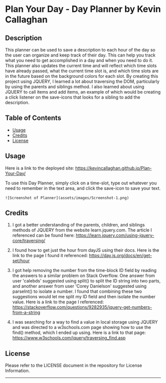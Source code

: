 # Plan Your Day - Day Planner by Kevin Callaghan

## Description

This planner can be used to save a description to each hour of the day so the user can organize and keep track of their day.  This can help you track what you need to get accomplished in a day and when you need to do it.  This planner also updates the current time and will reflect which time slots have already passed, what the current time slot is, and which time slots are in the future based on the background colors for each slot.  By creating this project using JQUERY, I learned a lot about traversing the DOM, particularly by using the parents and siblings method.  I also learned about using JQUERY to call items and add items, an example of which would be creating a click listener on the save-icons that looks for a sibling to add the description.


## Table of Contents

- [Usage](#usage)
- [Credits](#credits)
- [License](#license)

## Usage

Here is a link to the deployed site: https://kevincallaghan.github.io/Plan-Your-Day/ 

To use this Day Planner, simply click on a time-slot, type out whatever you need to remember in the text area, and click the save-icon to save your text.

    ![Screenshot of Planner](assets/images/Screenshot-1.png)


## Credits

1. I got a better understanding of the parents, children, and siblings methods of JQUERY from the website learn.jquery.com.  The article I referenced can be found here: https://learn.jquery.com/using-jquery-core/traversing/ 

2. I found how to get just the hour from dayJS using their docs.  Here is the link to the page I found it referenced: https://day.js.org/docs/en/get-set/hour 

3. I got help removing the number from the time-block ID field by reading the answers to a similar problem on Stack Overflow.  One answer from user 'calebds' suggested using split() to split the ID string into two parts, and another answer from user 'Corey Danielson' suggested using parseInt() to isolate a number.  I found that combining these two suggestions would let me split my ID field and then isolate the number value.  Here is a link to the page I referenced: https://stackoverflow.com/questions/9282935/jquery-get-numbers-from-a-string 

4. I was searching for a way to find a value in local storage using JQUERY and was directed to a w3schools.com page showing how to use the find() method, which I ended up using.  Here is a link to that page: https://www.w3schools.com/jquery/traversing_find.asp 


## License

Please refer to the LICENSE document in the repository for License Information.

---
